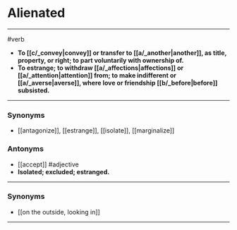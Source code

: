 # Alienated
---
#verb
- **To [[c/_convey|convey]] or transfer to [[a/_another|another]], as title, property, or right; to part voluntarily with ownership of.**
- **To estrange; to withdraw [[a/_affections|affections]] or [[a/_attention|attention]] from; to make indifferent or [[a/_averse|averse]], where love or friendship [[b/_before|before]] subsisted.**
---
### Synonyms
- [[antagonize]], [[estrange]], [[isolate]], [[marginalize]]
### Antonyms
- [[accept]]
#adjective
- **Isolated; excluded; estranged.**
---
### Synonyms
- [[on the outside, looking in]]
---
